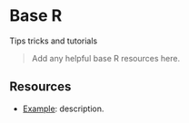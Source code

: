 # Base R 
Tips tricks and tutorials

> Add any helpful base R resources here.

## Resources

- [Example](http://example.com): description.
